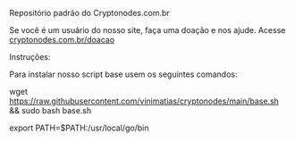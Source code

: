 Repositório padrão do Cryptonodes.com.br

Se você é um usuário do nosso site, faça uma doação e nos ajude. Acesse <a href="https://cryptonodes.com.br/doacao">cryptonodes.com.br/doacao</a>

Instruções:

Para instalar nosso script base usem os seguintes comandos:

wget https://raw.githubusercontent.com/vinimatias/cryptonodes/main/base.sh && sudo bash base.sh

export PATH=$PATH:/usr/local/go/bin

